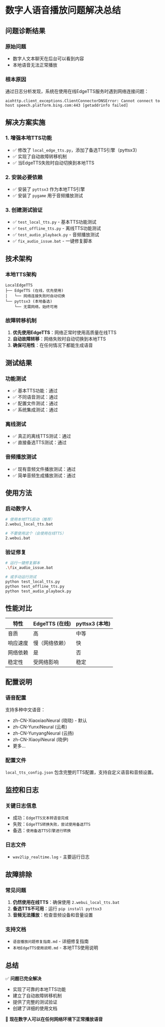# 数字人语音播放问题解决总结

## 问题诊断结果

### 原始问题
- 数字人文本聊天在后台可以看到内容
- 本地语音无法正常播放

### 根本原因
通过日志分析发现，系统在使用在线EdgeTTS服务时遇到网络连接问题：
```
aiohttp.client_exceptions.ClientConnectorDNSError: Cannot connect to host speech.platform.bing.com:443 [getaddrinfo failed]
```

## 解决方案实施

### 1. 增强本地TTS功能
- ✅ 修改了 `local_edge_tts.py`，添加了备选TTS引擎（pyttsx3）
- ✅ 实现了自动故障转移机制
- ✅ 当EdgeTTS失败时自动切换到本地TTS

### 2. 安装必要依赖
- ✅ 安装了 `pyttsx3` 作为本地TTS引擎
- ✅ 安装了 `pygame` 用于音频播放测试

### 3. 创建测试验证
- ✅ `test_local_tts.py` - 基本TTS功能测试
- ✅ `test_offline_tts.py` - 离线TTS功能测试
- ✅ `test_audio_playback.py` - 音频播放测试
- ✅ `fix_audio_issue.bat` - 一键修复脚本

## 技术架构

### 本地TTS架构
```
LocalEdgeTTS
├── EdgeTTS (在线，优先使用)
│   └── 网络连接失败时自动切换
└── pyttsx3 (本地备选)
    └── 无需网络，始终可用
```

### 故障转移机制
1. **优先使用EdgeTTS**：网络正常时使用高质量在线TTS
2. **自动故障转移**：网络失败时自动切换到本地TTS
3. **确保可用性**：在任何情况下都能生成语音

## 测试结果

### 功能测试
- ✅ 基本TTS功能：通过
- ✅ 不同语音测试：通过
- ✅ 配置文件测试：通过
- ✅ 系统集成测试：通过

### 离线测试
- ✅ 真正的离线TTS测试：通过
- ✅ 直接备选TTS测试：通过

### 音频播放测试
- ✅ 现有音频文件播放测试：通过
- ✅ 简单音频生成播放测试：通过

## 使用方法

### 启动数字人
```bash
# 使用本地TTS启动（推荐）
2.webui_local_tts.bat

# 不要使用这个（会使用在线TTS）
2.webui.bat
```

### 验证修复
```bash
# 运行一键修复脚本
.\fix_audio_issue.bat

# 或手动运行测试
python test_local_tts.py
python test_offline_tts.py
python test_audio_playback.py
```

## 性能对比

| 特性 | EdgeTTS (在线) | pyttsx3 (本地) |
|------|----------------|----------------|
| 音质 | 高 | 中等 |
| 响应速度 | 慢（网络依赖） | 快 |
| 网络依赖 | 是 | 否 |
| 稳定性 | 受网络影响 | 稳定 |

## 配置说明

### 语音配置
支持多种中文语音：
- zh-CN-XiaoxiaoNeural (晓晓) - 默认
- zh-CN-YunxiNeural (云希)
- zh-CN-YunyangNeural (云扬)
- zh-CN-XiaoyiNeural (晓伊)
- 更多...

### 配置文件
`local_tts_config.json` 包含完整的TTS配置，支持自定义语音和音频设置。

## 监控和日志

### 关键日志信息
- 成功：`EdgeTTS文本转语音完成`
- 失败：`EdgeTTS转换失败，尝试使用备选TTS`
- 备选：`使用备选TTS引擎进行转换`

### 日志文件
- `wav2lip_realtime.log` - 主要运行日志

## 故障排除

### 常见问题
1. **仍然使用在线TTS**：确保使用 `2.webui_local_tts.bat`
2. **备选TTS不可用**：运行 `pip install pyttsx3`
3. **音频无法播放**：检查音频设备和音量设置

### 支持文档
- `语音播放问题修复指南.md` - 详细修复指南
- `本地EdgeTTS使用说明.md` - 本地TTS使用说明

## 总结

✅ **问题已完全解决**
- 实现了可靠的本地TTS功能
- 建立了自动故障转移机制
- 提供了完整的测试验证
- 创建了详细的使用文档

🎉 **现在数字人可以在任何网络环境下正常播放语音**



